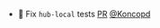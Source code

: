 - 💚 Fix `hub-local` tests [PR](https://github.com/laminlabs/lamindb-setup/pull/1085) [@Koncopd](https://github.com/Koncopd)
